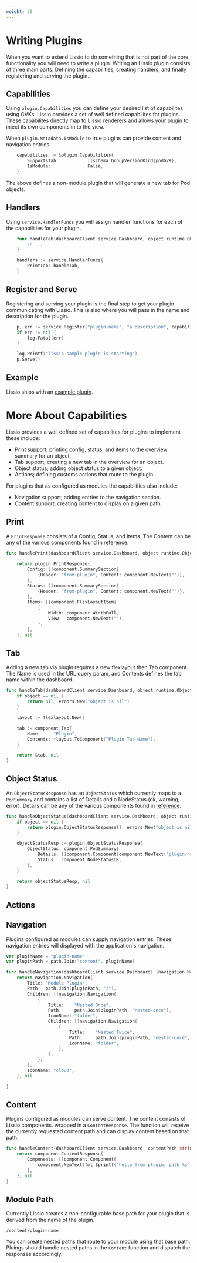 ```yaml
---
weight: 50
---
```


# Writing Plugins

When you want to extend Lissio to do something that is not part of the core functionality you will need to write a plugin. Writing an Lissio plugin consists of three main parts. Defining the capabilities, creating handlers, and finally registering and serving the plugin.

## Capabilities

Using `plugin.Capabilities` you can define your desired list of capabilites using GVKs. Lissio provides a set of well defined capabilites for plugins. These capabilites directly map to Lissio renderers and allows your plugin to inject its own components in to the view.

When `plugin.Metadata.IsModule` to true plugins can provide content and navigation entries.

```go
	capabilities := &plugin.Capabilities{
		SupportsTab:           []schema.GroupVersionKind{podGVK},
		IsModule:              False,
	}
```

The above defines a non-module plugin that will generate a new tab for Pod objects.

## Handlers

Using `service.HandlerFuncs` you will assign handler functions for each of the capabilities for your plugin.

```go
	func handleTab(dashboardClient service.Dashboard, object runtime.Object) (*component.Tab, error) {
		// ...
	}

	handlers := service.HandlerFuncs{
		PrintTab: handleTab,
	}
```

## Register and Serve

Registering and serving your plugin is the final step to get your plugin communicating with Lissio. This is also where you
will pass in the name and description for the plugin.

```go
	p, err := service.Register("plugin-name", "a description", capabilities, handlers)
	if err != nil {
		log.Fatal(err)
	}

	log.Printf("lissio-sample-plugin is starting")
	p.Serve()
```


## Example

Lissio ships with an [example plugin](https://github.com/kubenext/lissio/blob/master/cmd/lissio-sample-plugin/main.go).

# More About Capabilities

Lissio provides a well defined set of capabilites for plugins to implement these include:

 * Print support; printing config, status, and items to the overview summary for an object.
 * Tab support; creating a new tab in the overview for an object.
 * Object status; adding object status to a given object.
 * Actions; defining customs actions that route to the plugin.

For plugins that as configured as modules the capabilities also include:

 * Navigation support; adding entries to the navigation section.
 * Content support; creating content to display on a given path.

## Print

A `PrintResponse` consists of a Config, Status, and Items. The Content can be any of the various components found in [reference](/docs/reference).

```go
func handlePrint(dashboardClient service.Dashboard, object runtime.Object) (*plugin.PrintResponse, error) {
	...
	return plugin.PrintResponse{
		Config: []component.SummarySection{
			{Header: "from-plugin", Content: component.NewText("")},
		},
		Status: []component.SummarySection{
			{Header: "from-plugin", Content: component.NewText("")},
		},
		Items: []component.FlexLayoutItem{
			{
				Width: component.WidthFull,
				View:  component.NewText(""),
			},
		},
	}, nil
```

## Tab

Adding a new tab via plugin requires a new flexlayout then Tab component. The Name is used in the URL query param, and Contents defines the tab name within the dashboard.

```go
func handleTab(dashboardClient service.Dashboard, object runtime.Object) (*component.Tab, error) {
	if object == nil {
		return nil, errors.New("object is nil")
	}

	layout := flexlayout.New()

	tab := component.Tab{
		Name:     "Plugin",
		Contents: *layout.ToComponent("Plugin Tab Name"),
	}

	return &tab, nil
}
```

## Object Status

An `ObjectStatusResponse` has an `ObjectStatus` which currently maps to a `PodSummary` and contains a list of Details and a NodeStatus (ok, warning, error). Details can be any of the various components found in [reference](/docs/reference).

```go
func handleObjectStatus(dashboardClient service.Dashboard, object runtime.Object) (plugin.ObjectStatusResponse, error) {
	if object == nil {
		return plugin.ObjectStatusResponse{}, errors.New("object is nil")
	}

	objectStatusResp := plugin.ObjectStatusResponse{
		ObjectStatus: component.PodSummary{
			Details: []component.Component{component.NewText("plugin-name: added status")},
			Status:  component.NodeStatusOK,
		},
	}

	return objectStatusResp, nil
}
```

## Actions

## Navigation

Plugins configured as modules can supply navigation entries. These navigation entries will displayed with the application's
navigation.

```go
var pluginName = "plugin-name"
var pluginPath = path.Join("content", pluginName)

func handleNavigation(dashboardClient service.Dashboard) (navigation.Navigation, error) {
	return navigation.Navigation{
		Title: "Module Plugin",
		Path:  path.Join(pluginPath, "/"),
		Children: []navigation.Navigation{
			{
				Title:    "Nested Once",
				Path:     path.Join(pluginPath, "nested-once"),
				IconName: "folder",
				Children: []navigation.Navigation{
					{
						Title:    "Nested Twice",
						Path:     path.Join(pluginPath, "nested-once", "nested-twice"),
						IconName: "folder",
					},
				},
			},
		},
		IconName: "cloud",
	}, nil

}
```

## Content

Plugins configured as modules can serve content. The content consists of Lissio components. wrapped in a `ContentResponse`.
The function will receive the currently requested content path and can display content based on that path. 

```go
func handleContent(dashboardClient service.Dashboard, contentPath string) (component.ContentResponse, error) {
	return component.ContentResponse{
		Components: []component.Component{
			component.NewText(fmt.Sprintf("hello from plugin: path %s", contentPath)),
		},
	}, nil
}
```

## Module Path

Currently Lissio creates a non-configurable base path for your plugin that is derived from the name of the plugin.

    /content/plugin-name

You can create nested paths that route to your module using that base path. Pluings should handle nested paths in the `Content` function and dispatch the responses accordingly.
